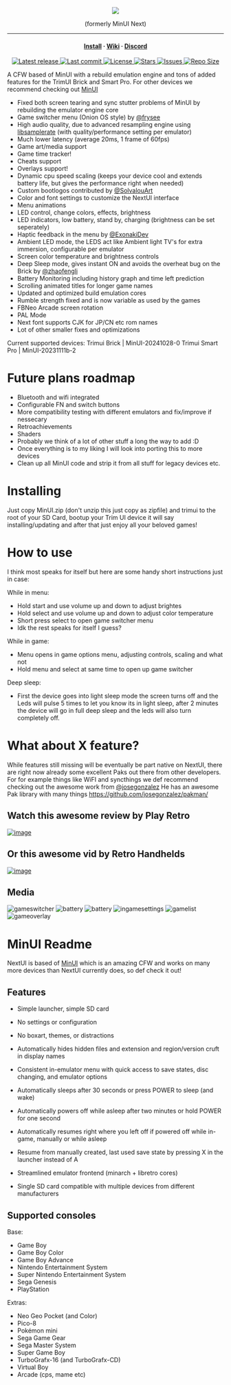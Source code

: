 <div align="center">

  <img src="github/logo.png">

  (formerly MinUI Next)

</div>

<hr>

<h4 align="center">
  <a href="https://github.com/LoveRetro/NextUI/wiki/Installation#installation--update">Install</a>
  ·
  <a href="https://github.com/LoveRetro/NextUI/wiki">Wiki</a>
  ·
  <a href="https://discord.gg/HKd7wqZk3h">Discord</a>
</h4>

<div align="center"><p>
    <a href="https://github.com/LoveRetro/NextUI/releases/latest">
      <img alt="Latest release" src="https://img.shields.io/github/v/release/LoveRetro/NextUI?style=for-the-badge&logo=starship&include_prerelease=false&color=C9CBFF&logoColor=D9E0EE&labelColor=302D41&sort=semver" />
    </a>
    <a href="https://github.com/LoveRetro/NextUI/pulse">
      <img alt="Last commit" src="https://img.shields.io/github/last-commit/LoveRetro/NextUI?style=for-the-badge&logo=starship&color=8bd5ca&logoColor=D9E0EE&labelColor=302D41"/>
    </a>
    <a href="https://github.com/LoveRetro/NextUI/blob/main/LICENSE">
      <img alt="License" src="https://img.shields.io/github/license/LoveRetro/NextUI?style=for-the-badge&logo=starship&color=ee999f&logoColor=D9E0EE&labelColor=302D41" />
    </a>
    <a href="https://github.com/LoveRetro/NextUI/stargazers">
      <img alt="Stars" src="https://img.shields.io/github/stars/LoveRetro/NextUI?style=for-the-badge&logo=starship&color=c69ff5&logoColor=D9E0EE&labelColor=302D41" />
    </a>
    <a href="https://github.com/LoveRetro/NextUI/issues">
      <img alt="Issues" src="https://img.shields.io/github/issues/LoveRetro/NextUI?style=for-the-badge&logo=bilibili&color=F5E0DC&logoColor=D9E0EE&labelColor=302D41" />
    </a>
    <a href="https://github.com/LoveRetro/NextUI">
      <img alt="Repo Size" src="https://img.shields.io/github/repo-size/LoveRetro/NextUI?color=%23DDB6F2&label=SIZE&logo=codesandbox&style=for-the-badge&logoColor=D9E0EE&labelColor=302D41" />
    </a>
</div>

A CFW based of MinUI with a rebuild emulation engine and tons of added features for the TrimUI Brick and Smart Pro. For other devices we recommend checking out [MinUI](https://github.com/shauninman/MinUI)

- Fixed both screen tearing and sync stutter problems of MinUI by rebuilding the emulator engine core
- Game switcher menu (Onion OS style) by [@frysee](https://github.com/frysee)
- High audio quality, due to advanced resampling engine using [libsamplerate](https://github.com/libsndfile/libsamplerate) (with quality/performance setting per emulator)
- Much lower latency (average 20ms, 1 frame of 60fps)
- Game art/media support
- Game time tracker!
- Cheats support
- Overlays support!
- Dynamic cpu speed scaling (keeps your device cool and extends battery life, but gives the performance right when needed)
- Custom bootlogos contributed by [@SolvalouArt](https://bsky.app/profile/solvalouart.bsky.social)
- Color and font settings to customize the NextUI interface
- Menu animations
- LED control, change colors, effects, brightness
- LED indicators, low battery, stand by, charging (brightness can be set seperately)
- Haptic feedback in the menu by [@ExonakiDev](https://github.com/exonakidev)
- Ambient LED mode, the LEDS act like Ambient light TV's for extra immersion, configurable per emulator
- Screen color temperature and brightness controls
- Deep Sleep mode, gives instant ON and avoids the overheat bug on the Brick by [@zhaofengli](https://github.com/zhaofengli)
- Battery Monitoring including history graph and time left prediction
- Scrolling animated titles for longer game names
- Updated and optimized build emulation cores
- Rumble strength fixed and is now variable as used by the games
- FBNeo Arcade screen rotation
- PAL Mode
- Next font supports CJK for JP/CN etc rom names
- Lot of other smaller fixes and optimizations

Current supported devices:
Trimui Brick | MinUI-20241028-0
Trimui Smart Pro | MinUI-20231111b-2

# Future plans roadmap

- Bluetooth and wifi integrated
- Configurable FN and switch buttons
- More compatibility testing with different emulators and fix/improve if nessecary
- Retroachievements
- Shaders
- Probably we think of a lot of other stuff a long the way to add :D
- Once everything is to my liking I will look into porting this to more devices
- Clean up all MinUI code and strip it from all stuff for legacy devices etc.

# Installing

Just copy MinUI.zip (don't unzip this just copy as zipfile) and trimui to the root of your SD Card, bootup your Trim UI device it will say installing/updating and after that just enjoy all your beloved games!

# How to use

I think most speaks for itself but here are some handy short instructions just in case:

While in menu:

- Hold start and use volume up and down to adjust brightes
- Hold select and use volume up and down to adjust color temperature
- Short press select to open game switcher menu
- Idk the rest speaks for itself I guess?

While in game:

- Menu opens in game options menu, adjusting controls, scaling and what not
- Hold menu and select at same time to open up game switcher

Deep sleep:

- First the device goes into light sleep mode the screen turns off and the Leds will pulse 5 times to let you know its in light sleep, after 2 minutes the device will go in full deep sleep and the leds will also turn completely off.

# What about X feature?

While features still missing will be eventually be part native on NextUI, there are right now already some excellent Paks out there from other developers. For for example things like WiFI and syncthings we def recommend checking out the awesome work from [@josegonzalez](https://github.com/josegonzalez) He has an awesome Pak library with many things
<https://github.com/josegonzalez/pakman/>

## Watch this awesome review by Play Retro

[![image](https://github.com/user-attachments/assets/43217a30-e052-4f67-88a9-c4361f82e72f)](https://www.youtube.com/watch?v=m_7ObMHAFK4)

## Or this awesome vid by Retro Handhelds

[![image](https://github.com/user-attachments/assets/5fd538ea-285b-46e9-add4-1ef99b2ee9e5)](https://www.youtube.com/watch?v=KlYVmtYDqRI)



## Media

![gameswitcher](https://github.com/user-attachments/assets/4c71dc26-d071-48cf-836e-83bd9a248a32)
![battery](https://github.com/user-attachments/assets/5f8a6f85-7bb7-41b0-95ab-468229a7f443)
![battery](https://github.com/user-attachments/assets/9e7c14b3-757d-4e01-b381-71897e6dc4e2)
![ingamesettings](https://github.com/user-attachments/assets/73fbed30-7aaa-420b-bb53-74dd50160434)
![gamelist](https://github.com/user-attachments/assets/ed0d2552-04c1-40a3-9eb2-14406e83b09a)
![gameoverlay](https://github.com/user-attachments/assets/a7c99784-fa48-4d3e-a64b-28e7149d929a)

# MinUI Readme

NextUI is based of [MinUI](https://github.com/shauninman/MinUI) which is an amazing CFW and works on many more devices than NextUI currently does, so def check it out!

## Features

- Simple launcher, simple SD card
- No settings or configuration
- No boxart, themes, or distractions
- Automatically hides hidden files
  and extension and region/version
  cruft in display names

- Consistent in-emulator menu with
  quick access to save states, disc
  changing, and emulator options
- Automatically sleeps after 30 seconds
  or press POWER to sleep (and wake)
- Automatically powers off while asleep
  after two minutes or hold POWER for
  one second
- Automatically resumes right where
  you left off if powered off while
  in-game, manually or while asleep
- Resume from manually created, last
  used save state by pressing X in
  the launcher instead of A
- Streamlined emulator frontend
  (minarch + libretro cores)
- Single SD card compatible with
  multiple devices from different
  manufacturers

## Supported consoles

Base:

- Game Boy
- Game Boy Color
- Game Boy Advance
- Nintendo Entertainment System
- Super Nintendo Entertainment System
- Sega Genesis
- PlayStation

Extras:

- Neo Geo Pocket (and Color)
- Pico-8
- Pokémon mini
- Sega Game Gear
- Sega Master System
- Super Game Boy
- TurboGrafx-16 (and TurboGrafx-CD)
- Virtual Boy
- Arcade (cps, mame etc)
